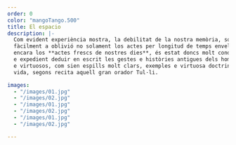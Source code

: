 ```yaml
---
order: 0
color: "mangoTango.500"
title: El espacio
description: |-
  Com evident experiència mostra, la debilitat de la nostra memòria, sotsmetent
  fàcilment a oblivió no solament los actes per longitud de temps envellits, mas
  encara los **actes frescs de nostres dies**, és estat doncs molt condecent, útil
  e expedient deduir en escrit les gestes e històries antigues dels homens forts
  e virtuosos, com sien espills molt clars, exemples e virtuosa doctrina de nostra
  vida, segons recita aquell gran orador Tul·li.

images:
  - "/images/01.jpg"
  - "/images/02.jpg"
  - "/images/01.jpg"
  - "/images/02.jpg"
  - "/images/01.jpg"
  - "/images/02.jpg"

---
```

